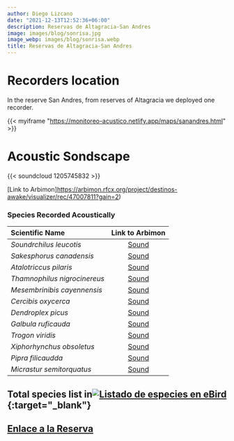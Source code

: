 ```yaml
---
author: Diego Lizcano
date: "2021-12-13T12:52:36+06:00"
description: Reservas de Altagracia-San Andres
image: images/blog/sonrisa.jpg
image_webp: images/blog/sonrisa.webp
title: Reservas de Altagracia-San Andres
---
```


# Recorders location


In the reserve San Andres, from reserves of Altagracia we deployed one recorder.

{{< myiframe "https://monitoreo-acustico.netlify.app/maps/sanandres.html" >}}


# Acoustic Sondscape

{{< soundcloud 1205745832 >}}


[Link to Arbimon]https://arbimon.rfcx.org/project/destinos-awake/visualizer/rec/47007811?gain=2)


### Species Recorded Acoustically


|__Scientific Name__| Link to Arbimon|
| :---        |     :----:   |
|_Soundrchilus leucotis_|	 	[Sound](	https://arbimon.rfcx.org/project/destinos-awake/visualizer/rec/47009786	)	|
|_Sakesphorus canadensis_|	 	[Sound](	https://arbimon.rfcx.org/project/destinos-awake/visualizer/rec/47009219	)	|
|_Atalotriccus pilaris_|	 	[Sound](	https://arbimon.rfcx.org/project/destinos-awake/visualizer/rec/47006065	)	|
|_Thamnophilus nigrocinereus_|	 	[Sound](	https://arbimon.rfcx.org/project/destinos-awake/visualizer/rec/47009759	)	|
|_Mesembrinibis cayennensis_|	 	[Sound](	https://arbimon.rfcx.org/project/destinos-awake/visualizer/rec/47009887	)	|
|_Cercibis oxycerca_|	 	[Sound](	https://arbimon.rfcx.org/project/destinos-awake/visualizer/rec/47009159	)	|
|_Dendroplex picus_|	 	[Sound](	https://arbimon.rfcx.org/project/destinos-awake/visualizer/rec/47009149	)	|
|_Galbula ruficauda_|	 	[Sound](	https://arbimon.rfcx.org/project/destinos-awake/visualizer/rec/47009233	)	|
|_Trogon viridis_|	 	[Sound](	https://arbimon.rfcx.org/project/destinos-awake/visualizer/rec/47009278	)	|
|_Xiphorhynchus obsoletus_|	 	[Sound](	https://arbimon.rfcx.org/project/destinos-awake/visualizer/rec/47009437	)	|
|_Pipra filicaudda_|	 	[Sound](	https://arbimon.rfcx.org/project/destinos-awake/visualizer/rec/47009437	)	|
|_Micrastur semitorquatus_|	 	[Sound](	https://arbimon.rfcx.org/project/destinos-awake/visualizer/rec/47006296	)	|



## Total species list in[![Listado de especies en eBird](/images/blog/Logo_ebird.png "Reservas de Altagracia-San Andres")](https://ebird.org/colombia/hotspot/L8523151){:target="_blank"}



## [Enlace a la Reserva](https://es-la.facebook.com/aicaaltagracia/)




